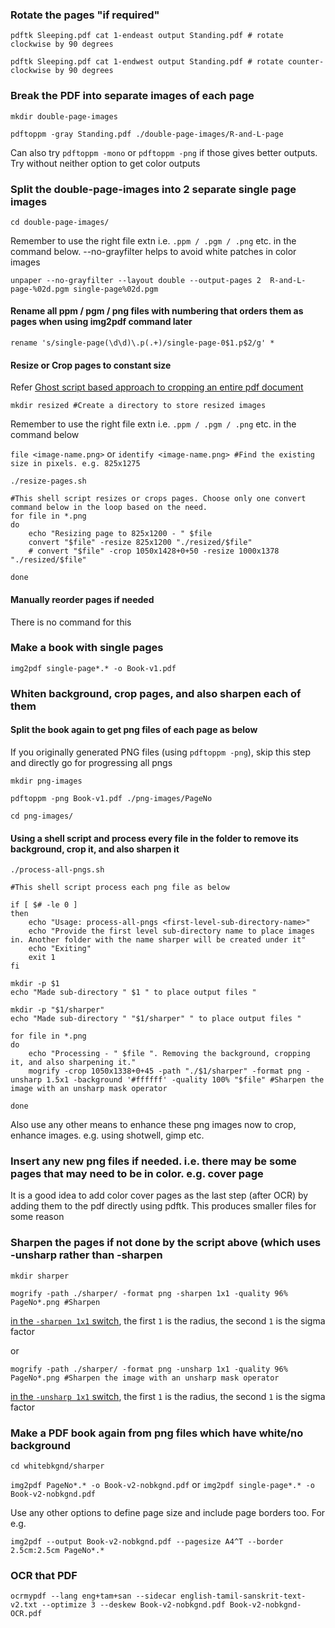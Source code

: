 ### Rotate the pages "if required"
`pdftk Sleeping.pdf cat 1-endeast output Standing.pdf # rotate clockwise by 90 degrees`

`pdftk Sleeping.pdf cat 1-endwest output Standing.pdf # rotate counter-clockwise by 90 degrees`


### Break the PDF into separate images of each page
`mkdir double-page-images`

`pdftoppm -gray Standing.pdf ./double-page-images/R-and-L-page`

Can also try `pdftoppm -mono` or `pdftoppm -png` if those gives better outputs. Try without neither option to get color outputs

### Split the double-page-images into 2 separate single page images
`cd double-page-images/`

Remember to use the right file extn i.e. `.ppm / .pgm / .png` etc. in the command below.  --no-grayfilter helps to avoid white patches in color images

`unpaper --no-grayfilter --layout double --output-pages 2  R-and-L-page-%02d.pgm single-page%02d.pgm`
 
#### Rename all ppm / pgm / png files with numbering that orders them as pages when using img2pdf command later
`rename 's/single-page(\d\d)\.p(.+)/single-page-0$1.p$2/g' *`

#### Resize or Crop pages to constant size

Refer [Ghost script based approach to cropping an entire pdf document](https://askubuntu.com/questions/124692/command-line-tool-to-crop-pdf-files)

`mkdir resized #Create a directory to store resized images`

Remember to use the right file extn i.e. `.ppm / .pgm / .png` etc. in the command below 

`file <image-name.png>` or `identify <image-name.png> #Find the existing size in pixels. e.g. 825x1275`

`./resize-pages.sh`

```
#This shell script resizes or crops pages. Choose only one convert command below in the loop based on the need.
for file in *.png
do
    echo "Resizing page to 825x1200 - " $file
    convert "$file" -resize 825x1200 "./resized/$file"
    # convert "$file" -crop 1050x1428+0+50 -resize 1000x1378 "./resized/$file"
    
done
```


#### Manually reorder pages if needed
There is no command for this
  
### Make a book with single pages
`img2pdf single-page*.* -o Book-v1.pdf`

### Whiten background, crop pages, and also sharpen each of them
 
#### Split the book again to get png files of each page as below
If you originally generated PNG files (using `pdftoppm -png`), skip this step and directly go for progressing all pngs

`mkdir png-images`

`pdftoppm -png Book-v1.pdf ./png-images/PageNo`

`cd png-images/`

#### Using a shell script and process every file in the folder to remove its background, crop it, and also sharpen it
`./process-all-pngs.sh`

```
#This shell script process each png file as below

if [ $# -le 0 ]
then
    echo "Usage: process-all-pngs <first-level-sub-directory-name>"
    echo "Provide the first level sub-directory name to place images in. Another folder with the name sharper will be created under it"
    echo "Exiting"
    exit 1
fi

mkdir -p $1
echo "Made sub-directory " $1 " to place output files "

mkdir -p "$1/sharper"
echo "Made sub-directory " "$1/sharper" " to place output files "

for file in *.png
do
    echo "Processing - " $file ". Removing the background, cropping it, and also sharpening it."
    mogrify -crop 1050x1338+0+45 -path "./$1/sharper" -format png -unsharp 1.5x1 -background '#ffffff' -quality 100% "$file" #Sharpen the image with an unsharp mask operator

done
```
Also use any other means to enhance these png images now to crop, enhance images. e.g. using shotwell, gimp etc.

### Insert any new png files if needed. i.e. there may be some pages that may need to be in color. e.g. cover page
It is a good idea to add color cover pages as the last step (after OCR) by adding them to the pdf directly using pdftk. This produces smaller files for some reason


### Sharpen the pages if not done by the script above (which uses -unsharp rather than -sharpen
`mkdir sharper`

`mogrify -path ./sharper/ -format png -sharpen 1x1 -quality 96% PageNo*.png #Sharpen`

[in the `-sharpen 1x1` switch](http://www.graphicsmagick.org/GraphicsMagick.html#details-sharpen), the first `1` is the radius, the second `1` is the sigma factor

or 

`mogrify -path ./sharper/ -format png -unsharp 1x1 -quality 96% PageNo*.png #Sharpen the image with an unsharp mask operator`

[in the `-unsharp 1x1` switch](http://www.graphicsmagick.org/GraphicsMagick.html#details-unsharp), the first `1` is the radius, the second `1` is the sigma factor

### Make a PDF book again from png files which have white/no background
`cd whitebkgnd/sharper`

`img2pdf PageNo*.* -o Book-v2-nobkgnd.pdf` or `img2pdf single-page*.* -o Book-v2-nobkgnd.pdf`

Use any other options to define page size and include page borders too. For e.g.

`img2pdf --output Book-v2-nobkgnd.pdf --pagesize A4^T --border 2.5cm:2.5cm PageNo*.*`

### OCR that PDF 
`ocrmypdf --lang eng+tam+san --sidecar english-tamil-sanskrit-text-v2.txt --optimize 3 --deskew Book-v2-nobkgnd.pdf Book-v2-nobkgnd-OCR.pdf`
